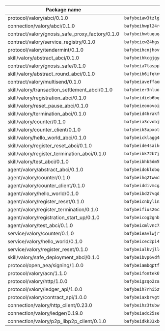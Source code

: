 | Package name                                                  | Package hash                                                  |
| ------------------------------------------------------------- | ------------------------------------------------------------- |
| protocol/valory/abci/0.1.0                                    | `bafybeiaw3tzlg3rkvnn5fcufblktmfwngmxugn4yo7pyjp76zz6aqtqcay` |
| connection/valory/abci/0.1.0                                  | `bafybeihwpl24rodaaacw5dpsmeazaaelm5j263fqderxm5xn7f5penm2bq` |
| contract/valory/gnosis_safe_proxy_factory/0.1.0               | `bafybeihwtuquqaimamkv26ucnyis4hc6lya34xwsx5n7hiksssnwfkekie` |
| contract/valory/service_registry/0.1.0                        | `bafybeiew24hgsjdasaqiikhulfa2rxgnh7pzpv2zzfwnsyfzbnrcj6dvjm` |
| protocol/valory/tendermint/0.1.0                              | `bafybeihcnjhovvyyfbkuw5sjyfx2lfd4soeocfqzxz54g67333m6nk5gxq` |
| skill/valory/abstract_abci/0.1.0                              | `bafybeihkcgjgyoleu6jgwhpffkzvflmybajlz5k2fkxhl3nngbbo6xzlsy` |
| contract/valory/gnosis_safe/0.1.0                             | `bafybeia7taspp5boe5235fdv5ejdix7fdhyy4kwp26qx2ng2oo3k7kk7iy` |
| skill/valory/abstract_round_abci/0.1.0                        | `bafybeib6ifqknwtbte3gnxgaoat54qgvwkd3averpwax5ymcal3ja5xkoq` |
| contract/valory/multisend/0.1.0                               | `bafybeiaveffaomsnmsc5hx62o77u7ilma6eipox7m5lrwa56737ektva3i` |
| skill/valory/transaction_settlement_abci/0.1.0                | `bafybeier3nluojomfmc56syoi2ckp2mln7ch6xm6hfplbuxp3tzuag53cu` |
| skill/valory/registration_abci/0.1.0                          | `bafybeidieb6bqvb5fanygxmx2l6qnnx2h5rmloygfudednguj5jibyjag4` |
| skill/valory/reset_pause_abci/0.1.0                           | `bafybeieooovoipcmanvu3squifrpa4lki5b42bphwo2r2qretmtmm3kq3e` |
| skill/valory/termination_abci/0.1.0                           | `bafybeid4hrakfnnfpo7lt2gbrw44skfkwbeafm4mx72xuzcdhtr2qjocla` |
| skill/valory/counter/0.1.0                                    | `bafybeia3cvobjbvqfewxtfruu2yoefhv6x6s5jtkxpui6vatbym3otkumm` |
| skill/valory/counter_client/0.1.0                             | `bafybeib3apxotnry7gt6a5q2cesdobjlcb5bjqjuzwnp4f5naozbiyxvja` |
| skill/valory/hello_world_abci/0.1.0                           | `bafybeicklagg44rj7ci5dwf7ounhyzxetruqpdatrjszwjm57dn4tkb6ey` |
| skill/valory/register_reset_abci/0.1.0                        | `bafybeide4saikgeulcsb6yzwwbes5gpabvpdbnj4w6bp3owfypsk2v2j2m` |
| skill/valory/register_termination_abci/0.1.0                  | `bafybeibk72b7jsj2yvxbxdmynlc3rvaqn6ls7zqhrrromfsoyjpblywihq` |
| skill/valory/test_abci/0.1.0                                  | `bafybeibhb5dm5hwwimcruwsg4qkluzu6f64qmsmqki6u2l6wc2drnmrn74` |
| agent/valory/abstract_abci/0.1.0                              | `bafybeidoklobqgrb47oxxqnnkgadhgmg6qzusoy4gtyharj7sfsqe7ge3u` |
| agent/valory/counter/0.1.0                                    | `bafybeihq2twwcbdwc5mayl7bpzexq64aml2heznfszsaxoojzyzqttloq4` |
| agent/valory/counter_client/0.1.0                             | `bafybeiddivmcgauqdsbiedeenckltzyaukmyi3e4ccxp4cssqlqyadffwe` |
| agent/valory/hello_world/0.1.0                                | `bafybeibd27vqdjlqtcjwwlvi3gilsbdfitwj7xhkslgtzvvrjlokpeeunu` |
| agent/valory/register_reset/0.1.0                             | `bafybeicnbylin5nprgdytmthclwycdqkzdiezfdknvexitn3xmjfugb5q4` |
| agent/valory/register_termination/0.1.0                       | `bafybeifius26c5mutdaaldqgmjkoaesn3tjtsvc4k7cfwb2xsysqu3wtze` |
| agent/valory/registration_start_up/0.1.0                      | `bafybeicog2gnbjm3nssskbdx4z3wodunlfz5o3o3lfushnxxwqnkob33ki` |
| agent/valory/test_abci/0.1.0                                  | `bafybeicmlvnc725hnmihckmhonmysepqwwvtk2y7zuiewk6dorbcxxa7gi` |
| service/valory/counter/0.1.0                                  | `bafybeieavlwjrtbj43miapopwqtq7ztxv2opg7y6o23qz3zbchishnrory` |
| service/valory/hello_world/0.1.0                              | `bafybeicec2pi4nbor33yxs3jodk4a7ishes2cqt5zb3nxebwqxjpanb4p4` |
| service/valory/register_reset/0.1.0                           | `bafybeialkvjllotoqmjx7ujnj7p3jeatkh2i6c5fnebpis4lo34mfrqvkq` |
| skill/valory/safe_deployment_abci/0.1.0                       | `bafybeibvp6vdfmwhtddmf23uab5thpvegr4qjs526pw6gmejgntzygwwgu` |
| protocol/open_aea/signing/1.0.0                               | `bafybeiambqptflge33eemdhis2whik67hjplfnqwieoa6wblzlaf7vuo44` |
| protocol/valory/acn/1.1.0                                     | `bafybeifontek6tvaecatoauiule3j3id6xoktpjubvuqi3h2jkzqg7zh7a` |
| protocol/valory/http/1.0.0                                    | `bafybeigzqo2zaakcjtzzsm6dh4x73v72xg6ctk6muyp5uq5ueb7y34fbxy` |
| protocol/valory/ledger_api/1.0.0                              | `bafybeih7rhi5zvfvwakx5ifgxsz2cfipeecsh7bm3gnudjxtvhrygpcftq` |
| protocol/valory/contract_api/1.0.0                            | `bafybeiaxbrvgtbdrh4lslskuxyp4awyr4whcx3nqq5yrr6vimzsxg5dy64` |
| connection/valory/http_client/0.23.0                          | `bafybeihz3tubwado7j3wlivndzzuj3c6fdsp4ra5r3nqixn3ufawzo3wii` |
| connection/valory/ledger/0.19.0                               | `bafybeiadc25se7dgnn4mufztwpzdono4xsfs45qknzdqyi3gckn6ccuv44` |
| connection/valory/p2p_libp2p_client/0.1.0                     | `bafybeidkk33xbga54szmitk6uwsi3ef56hbbdbuasltqtiyki34hgfpnxa` |
